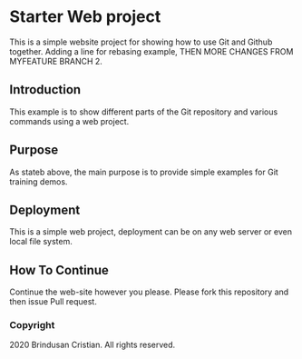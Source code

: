# Starter Web project

This is a simple website project for showing how to use Git and Github together.
Adding a line for rebasing example, THEN MORE CHANGES FROM MYFEATURE BRANCH 2.

## Introduction
 
 This example is to show different parts of the Git repository and various commands using a web project.

## Purpose

As stateb above, the main purpose is to provide simple examples for Git training demos.

## Deployment

This is a simple web project, deployment can be on any web server or even local file system.

## How To Continue

Continue the web-site however you please.
Please fork this repository and then issue Pull request.

### Copyright
2020 Brindusan Cristian. All rights reserved.
